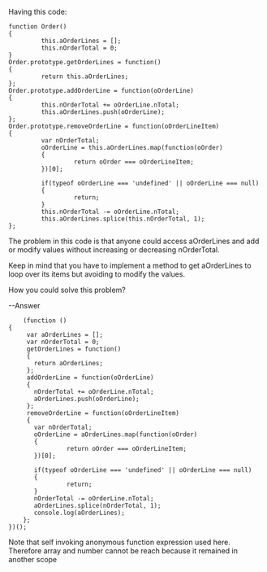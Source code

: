 Having this code:

	function Order()
	{
			 this.aOrderLines = [];
			 this.nOrderTotal = 0;
	}
	Order.prototype.getOrderLines = function()
	{
			 return this.aOrderLines;
	};
	Order.prototype.addOrderLine = function(oOrderLine)
	{
			 this.nOrderTotal += oOrderLine.nTotal;
			 this.aOrderLines.push(oOrderLine);
	};
	Order.prototype.removeOrderLine = function(oOrderLineItem)
	{
			 var nOrderTotal;
			 oOrderLine = this.aOrderLines.map(function(oOrder)
			 {
					  return oOrder === oOrderLineItem;
			 })[0];

			 if(typeof oOrderLine === 'undefined' || oOrderLine === null)
			 {
					  return;
			 }
			 this.nOrderTotal -= oOrderLine.nTotal;
			 this.aOrderLines.splice(this.nOrderTotal, 1);
	};

The problem in this code is that anyone could access aOrderLines and add or modify values without increasing or decreasing nOrderTotal.

Keep in mind that you have to implement a method to get aOrderLines to loop over its items but avoiding to modify the values.

How you could solve this problem?

--Answer



	    (function ()
    {
         var aOrderLines = [];
         var nOrderTotal = 0;
         getOrderLines = function()
         {
           return aOrderLines;
         };
         addOrderLine = function(oOrderLine)
         {
           nOrderTotal += oOrderLine.nTotal;
           aOrderLines.push(oOrderLine);
         };
         removeOrderLine = function(oOrderLineItem)
         {
           var nOrderTotal;
           oOrderLine = aOrderLines.map(function(oOrder)
           {
                    return oOrder === oOrderLineItem;
           })[0];
  
           if(typeof oOrderLine === 'undefined' || oOrderLine === null)
           {
                    return;
           }
           nOrderTotal -= oOrderLine.nTotal;
           aOrderLines.splice(nOrderTotal, 1);
           console.log(aOrderLines);
        };
    })();
    
Note that self invoking anonymous function expression used here. Therefore array and number cannot be reach because it remained in another scope

